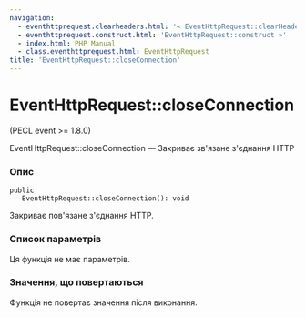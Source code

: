 ```yaml
---
navigation:
  - eventhttprequest.clearheaders.html: '« EventHttpRequest::clearHeaders'
  - eventhttprequest.construct.html: 'EventHttpRequest::construct »'
  - index.html: PHP Manual
  - class.eventhttprequest.html: EventHttpRequest
title: 'EventHttpRequest::closeConnection'
---
```

# EventHttpRequest::closeConnection

(PECL event >= 1.8.0)

EventHttpRequest::closeConnection — Закриває зв'язане з'єднання HTTP

### Опис

```methodsynopsis
public
   EventHttpRequest::closeConnection(): void
```

Закриває пов'язане з'єднання HTTP.

### Список параметрів

Ця функція не має параметрів.

### Значення, що повертаються

Функція не повертає значення після виконання.
